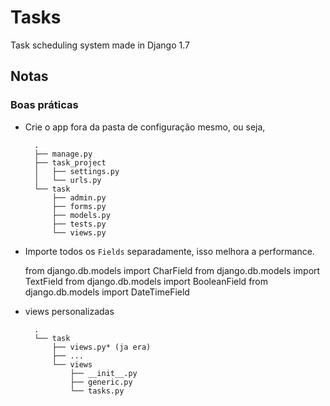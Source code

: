 # Tasks

Task scheduling system made in Django 1.7


## Notas

### Boas práticas

* Crie o app fora da pasta de configuração mesmo, ou seja,

        .
	    ├── manage.py
	    ├── task_project
	    │   ├── settings.py
	    │   └── urls.py
	    └── task
	        ├── admin.py
	        ├── forms.py
	        ├── models.py
	        ├── tests.py
	        └── views.py
 
* Importe todos os `Fields` separadamente, isso melhora a performance.

	from django.db.models import CharField
	from django.db.models import TextField
	from django.db.models import BooleanField
	from django.db.models import DateTimeField

* views personalizadas

        .
	    └── task
	        ├── views.py* (ja era)
	        ├── ...
		    └── views
		        ├── __init__.py
	    	    ├── generic.py
	    	    └── tasks.py
